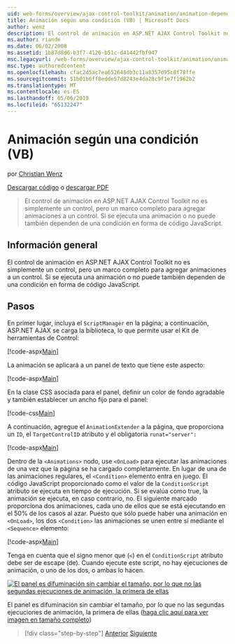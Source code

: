 ```yaml
---
uid: web-forms/overview/ajax-control-toolkit/animation/animation-depending-on-a-condition-vb
title: Animación según una condición (VB) | Microsoft Docs
author: wenz
description: El control de animación en ASP.NET AJAX Control Toolkit no es simplemente un control, pero un marco completo para agregar animaciones a un control. Si una animación es...
ms.author: riande
ms.date: 06/02/2008
ms.assetid: 1b87d8d6-b3f7-4126-b51c-d41442fbf947
msc.legacyurl: /web-forms/overview/ajax-control-toolkit/animation/animation-depending-on-a-condition-vb
msc.type: authoredcontent
ms.openlocfilehash: cfac2d5ac7ea652648db3c11a8357d95c8f78ffe
ms.sourcegitcommit: 51b01b6ff8edde57d8243e4da28c9f1e7f1962b2
ms.translationtype: MT
ms.contentlocale: es-ES
ms.lasthandoff: 05/06/2019
ms.locfileid: "65132247"
---
```

# <a name="animation-depending-on-a-condition-vb"></a>Animación según una condición (VB)

por [Christian Wenz](https://github.com/wenz)

[Descargar código](http://download.microsoft.com/download/f/9/a/f9a26acd-8df4-4484-8a18-199e4598f411/Animation4.vb.zip) o [descargar PDF](http://download.microsoft.com/download/6/7/1/6718d452-ff89-4d3f-a90e-c74ec2d636a3/animation4VB.pdf)

> El control de animación en ASP.NET AJAX Control Toolkit no es simplemente un control, pero un marco completo para agregar animaciones a un control. Si se ejecuta una animación o no puede también dependen de una condición en forma de código JavaScript.

## <a name="overview"></a>Información general

El control de animación en ASP.NET AJAX Control Toolkit no es simplemente un control, pero un marco completo para agregar animaciones a un control. Si se ejecuta una animación o no puede también dependen de una condición en forma de código JavaScript.

## <a name="steps"></a>Pasos

En primer lugar, incluya el `ScriptManager` en la página; a continuación, ASP.NET AJAX se carga la biblioteca, lo que permite usar el Kit de herramientas de Control:

[!code-aspx[Main](animation-depending-on-a-condition-vb/samples/sample1.aspx)]

La animación se aplicará a un panel de texto que tiene este aspecto:

[!code-aspx[Main](animation-depending-on-a-condition-vb/samples/sample2.aspx)]

En la clase CSS asociada para el panel, definir un color de fondo agradable y también establecer un ancho fijo para el panel:

[!code-css[Main](animation-depending-on-a-condition-vb/samples/sample3.css)]

A continuación, agregue el `AnimationExtender` a la página, que proporciona un `ID`, el `TargetControlID` atributo y el obligatoria `runat="server":`

[!code-aspx[Main](animation-depending-on-a-condition-vb/samples/sample4.aspx)]

Dentro de la `<Animations>` nodo, use `<OnLoad>` para ejecutar las animaciones de una vez que la página se ha cargado completamente. En lugar de una de las animaciones regulares, el `<Condition>` elemento entra en juego. El código JavaScript proporcionado como el valor de la `ConditionScript` atributo se ejecuta en tiempo de ejecución. Si se evalúa como true, la animación se ejecuta, en caso contrario, no. El siguiente marcado proporciona dos animaciones, cada uno de ellos que se está ejecutando en el 50% de los casos al azar. Puesto que sólo puede haber una animación en `<OnLoad>`, los dos `<Condition>` las animaciones se unen entre sí mediante el `<Sequence>` elemento:

[!code-aspx[Main](animation-depending-on-a-condition-vb/samples/sample5.aspx)]

Tenga en cuenta que el signo menor que (`<`) en el `ConditionScript` atributo debe ser de escape (de). Cuando ejecute este script, no hay ejecuciones de animación, o uno de los dos, o ambas lo hacen.

[![El panel es difuminación sin cambiar el tamaño, por lo que no las segundas ejecuciones de animación, la primera de ellas](animation-depending-on-a-condition-vb/_static/image2.png)](animation-depending-on-a-condition-vb/_static/image1.png)

El panel es difuminación sin cambiar el tamaño, por lo que no las segundas ejecuciones de animación, la primera de ellas ([haga clic aquí para ver imagen en tamaño completo](animation-depending-on-a-condition-vb/_static/image3.png))

> [!div class="step-by-step"]
> [Anterior](executing-several-animations-after-each-other-vb.md)
> [Siguiente](picking-one-animation-out-of-a-list-vb.md)
